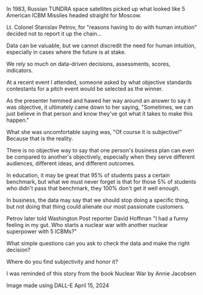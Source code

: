 In 1983, Russian TUNDRA space satellites picked up what looked like 5 American ICBM Missiles headed straight for Moscow.

Lt. Colonel Stanislav Petrov, for "reasons having to do with human intuition" decided not to report it up the chain...

Data can be valuable, but we cannot discredit the need for human intuition, especially in cases where the future is at stake. 

We rely so much on data-driven decisions, assessments, scores, indicators. 

At a recent event I attended, someone asked by what objective standards contestants for a pitch event would be selected as the winner. 

As the presenter hemmed and hawed her way around an answer to say it was objective, it ultimately came down to her saying, "Sometimes, we can just believe in that person and know they've got what it takes to make this happen." 

What she was uncomfortable saying was, "Of course it is subjective!" Because that is the reality. 

There is no objective way to say that one person's business plan can even be compared to another's objectively, especially when they serve different audiences, different ideas, and different outcomes. 

In education, it may be great that 95% of students pass a certain benchmark, but what we must never forget is that for those 5% of students who didn't pass that benchmark, they 100% don't get it well enough. 

In business, the data may say that we should stop doing a specific thing, but not doing that thing could alienate our most passionate customers. 

Petrov later told Washington Post reporter David Hoffman "I had a funny feeling in my gut. Who starts a nuclear war with another nuclear superpower with 5 ICBMs?"

What simple questions can you ask to check the data and make the right decision?

Where do you find subjectivity and honor it? 

I was reminded of this story from the book Nuclear War by Annie Jacobsen

Image made using DALL-E April 15, 2024